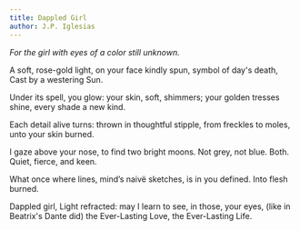 ```yaml
---
title: Dappled Girl
author: J.P. Iglesias
---
```


*For the girl with eyes of a color still unknown.*

A soft, rose-gold light,
on your face kindly spun,
symbol of day's death,
Cast by a westering Sun.

Under its spell, you glow:
your skin, soft, shimmers;
your golden tresses shine,
every shade a new kind.

Each detail alive turns:
thrown in thoughtful stipple,
from freckles to moles,
unto your skin burned.

I gaze above your nose,
to find two bright moons.
Not grey, not blue. Both.
Quiet, fierce, and keen.

What once where lines,
mind’s naivë sketches,
is in you defined.
Into flesh burned.

Dappled girl,
Light refracted:
may I learn to see,
in those, your eyes,
(like in Beatrix's Dante did)
the Ever-Lasting Love,
the Ever-Lasting Life.